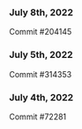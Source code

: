 ### July 8th, 2022

Commit #204145

### July 5th, 2022

Commit #314353


### July 4th, 2022

Commit #72281

